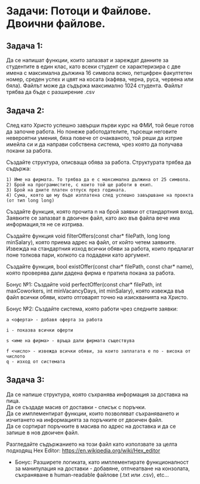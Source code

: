 # Задачи: Потоци и Файлове. Двоични файлове.

## Задача 1:
Да се напишат функции, които запазват и зареждат данните за студентите в един клас, като всеки студент се характеризира с две имена с максимална дължина 16 символа всяко, петцифрен факултетен номер, среден успех и цвят на косата (кафява, черна, руса, червена или бяла). Файлът може да съдържа максимално 1024 студента. Файлът трябва да бъде с разширение .csv

## Задача 2:
След като Христо успешно завърши първи курс на ФМИ, той беше готов да започне работа. Но понеже работодателите, търсещи неговите невероятни умения, бяха повече от очакваното, той реши да изтрие имейла си и да направи собствена система, чрез която да получава покани за работа.

Създайте структура, описваща обява за работа. Структурата трябва да съдържа:

    1) Име на фирмата. То трябва да е с максимална дължина от 25 символа.
    2) Брой на програмистите, с които той ще работи в екип.
    3) Брой на дните платен отпуск през годината.
    4) Сума, която ще му бъде изплатена след успешно завършване на проекта  (от тип long long)

Създайте функция, която прочита n на брой заявки от стандартния вход.
Заявките се запазват в двоичен файл, като ако във файла вече има информация,тя не се изтрива.

Създайте функция void filterOffers(const char* filePath, long long minSalary), която приема адрес на файл, от който четем заявките. Извежда на стандартния изход всички обяви за работа, които предлагат поне толкова пари, колкото са подадени като аргумент.

Създайте функция, bool existOffer(const char* filePath, const char* name),
която проверява дали дадена фирма е пратила покана за работа.

Бонус №1: Създайте void perfectOffer(const char* filePath, int maxCoworkers, int minVacancyDays, int minSalary), която извежда във файл всички обяви, които отговарят точно на изискванията на Христо.

Бонус №2: Създайте система, която работи чрез следните заявки:

    a <оферта> - добавя оферта за работа

    i - показва всички оферти

    s <име на фирма> - връща дали фирмата съществува

    f <число> - извежда всички обяви, за които заплатата е по - висока от числото
    q - изход от системата

## Задача 3:
Да се напише структура, която съхранява информация за доставка на пица. <br />
Да се създаде масив от доставки - списък с поръчки. <br />
Да се имплементират функции, които позволяват съхраняването и изчитането на информацията за поръчките от двоичен файл. <br />
Да се сортират поръчките в масива по адрес на доставка и да се запише в нов двоичен файл. <br />

Разгледайте съдържанието на този файл като използвате за целта подходящ Hex Editor: https://en.wikipedia.org/wiki/Hex_editor

* Бонус: Разширете логиката, като имплементирате функционалност за манипулация на доставки - добавяне, отпчеатване на конзолата, съхраняване в human-readable файлове (.txt или .csv), etc...